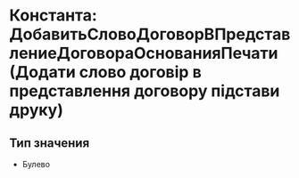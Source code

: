 ﻿# Константа: ДобавитьСловоДоговорВПредставлениеДоговораОснованияПечати (Додати слово договір в представлення договору підстави друку)

## Тип значения

- Булево

